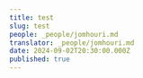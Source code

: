 ```yaml
---
title: test
slug: test
people: _people/jomhouri.md
translator: _people/jomhouri.md
date: 2024-09-02T20:30:00.000Z
published: true
---
```


